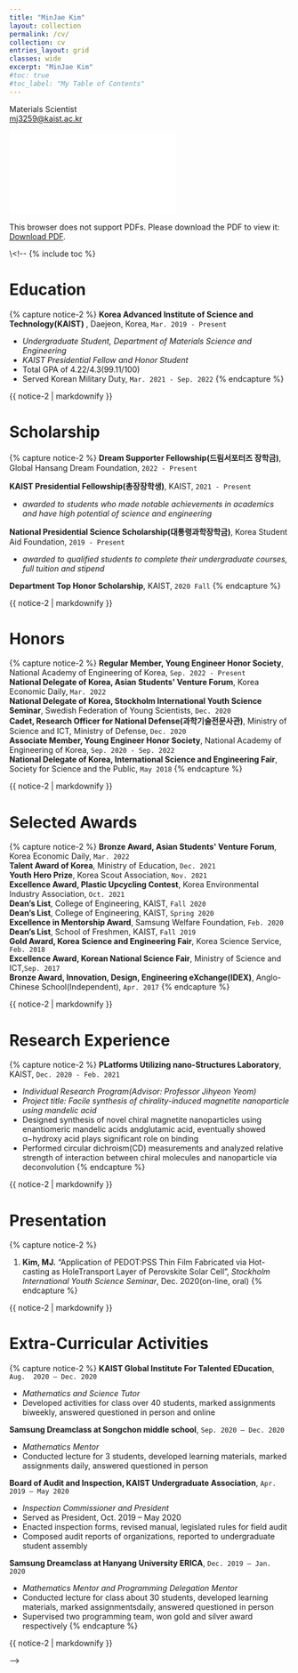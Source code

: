 ```yaml
---
title: "MinJae Kim"
layout: collection
permalink: /cv/
collection: cv
entries_layout: grid
classes: wide
excerpt: "MinJae Kim"
#toc: true
#toc_label: "My Table of Contents"
---
```


Materials Scientist\
<a href="mailto:mj3259@kaist.ac.kr">mj3259@kaist.ac.kr</a>

<object data="/assets/pdf/cv.pdf" type="application/pdf" width="700px" height="700px">
    <embed src="/assets/pdf/cv.pdf">
        <p>This browser does not support PDFs. Please download the PDF to view it: <a href="/assets/pdf/cv.pdf">Download PDF</a>.</p>
    </embed>
</object>

\\<!--
{% include toc %}

# Education
{% capture notice-2 %}
__Korea Advanced Institute of Science and Technology(KAIST)__ , Daejeon, Korea, `Mar. 2019 - Present` 
- *Undergraduate Student, Department of Materials Science and Engineering*
- *KAIST Presidential Fellow and Honor Student*
- Total GPA of 4.22/4.3(99.11/100)
- Served Korean Military Duty, `Mar. 2021 - Sep. 2022`
{% endcapture %}
<div class="notice">{{ notice-2 | markdownify }}</div>
  
# Scholarship
{% capture notice-2 %}
__Dream Supporter Fellowship(드림서포터즈 장학금)__, Global Hansang Dream Foundation, `2022 - Present`

__KAIST Presidential Fellowship(총장장학생)__, KAIST, `2021 - Present`
- *awarded  to  students  who  made  notable  achievements  in  academics  and  have  high  potential  of  science and engineering*

__National Presidential Science Scholarship(대통령과학장학금)__, Korea Student Aid Foundation, `2019 - Present`
- *awarded to qualified students to complete their undergraduate courses, full tuition and stipend*

__Department Top Honor Scholarship__, KAIST, `2020 Fall`
{% endcapture %}
<div class="notice">{{ notice-2 | markdownify }}</div>
  
# Honors
{% capture notice-2 %}
__Regular Member, Young Engineer Honor Society__, National Academy of Engineering of Korea, `Sep. 2022 - Present` \
__National Delegate of Korea, Asian Students' Venture Forum__, Korea Economic Daily, `Mar. 2022` \
__National Delegate of Korea, Stockholm International Youth Science Seminar__, Swedish Federation of Young Scientists, `Dec. 2020`\
__Cadet, Research Officer for National Defense(과학기술전문사관)__, Ministry of Science and ICT, Ministry of Defense, `Dec. 2020` \
__Associate Member, Young Engineer Honor Society__, National Academy of Engineering of Korea, `Sep. 2020 - Sep. 2022` \
__National Delegate of Korea, International Science and Engineering Fair__, Society for Science and the Public, `May 2018`
{% endcapture %}
<div class="notice">{{ notice-2 | markdownify }}</div>
  
# Selected Awards
{% capture notice-2 %}
__Bronze Award, Asian Students' Venture Forum__, Korea Economic Daily, `Mar. 2022` \
__Talent Award of Korea__, Ministry of Education, `Dec. 2021` \
__Youth Hero Prize__, Korea Scout Association, `Nov. 2021` \
__Excellence Award, Plastic Upcycling Contest__, Korea Environmental Industry Association, `Oct. 2021` \
__Dean’s List__, College of Engineering, KAIST, `Fall 2020` \
__Dean’s List__, College of Engineering, KAIST, `Spring 2020` \
__Excellence in Mentorship Award__, Samsung Welfare Foundation, `Feb. 2020` \
__Dean’s List__, School of Freshmen, KAIST, `Fall 2019` \
__Gold Award, Korea Science and Engineering Fair__, Korea Science Service, `Feb. 2018`\
__Excellence Award, Korean National Science Fair__, Ministry of Science and ICT,`Sep. 2017` \
__Bronze Award, Innovation, Design, Engineering eXchange(IDEX)__, Anglo-Chinese School(Independent), `Apr. 2017` 
{% endcapture %}
<div class="notice">{{ notice-2 | markdownify }}</div>

# Research Experience
{% capture notice-2 %}
__PLatforms Utilizing nano-Structures Laboratory__, KAIST, `Dec. 2020 - Feb. 2021` 
  - *Individual Research Program(Advisor:  Professor Jihyeon Yeom)*
  - *Project title: Facile synthesis of chirality-induced magnetite nanoparticle using mandelic acid*
  - Designed synthesis of novel chiral magnetite nanoparticles using enantiomeric mandelic acids andglutamic acid, eventually showed α−hydroxy acid plays significant role on binding
  - Performed circular dichroism(CD) measurements and analyzed relative strength of interaction between chiral molecules and nanoparticle via deconvolution
{% endcapture %}
<div class="notice">{{ notice-2 | markdownify }}</div>
  
# Presentation
{% capture notice-2 %}
  1. __Kim, MJ.__ “Application of PEDOT:PSS Thin Film Fabricated via Hot-casting as HoleTransport Layer of Perovskite Solar Cell”, *Stockholm International Youth Science Seminar*, Dec. 2020(on-line, oral)
{% endcapture %}
<div class="notice">{{ notice-2 | markdownify }}</div>

  
# Extra-Curricular Activities
{% capture notice-2 %}
__KAIST Global Institute For Talented EDucation__, `Aug.  2020 – Dec. 2020`
  - *Mathematics and Science Tutor*
  - Developed activities for class over 40 students, marked assignments biweekly, answered questioned in person and online

__Samsung Dreamclass at Songchon middle school__, `Sep. 2020 – Dec. 2020` 
  - *Mathematics Mentor*
  - Conducted lecture for 3 students, developed learning materials, marked assignments daily, answered questioned in person

__Board of Audit and Inspection, KAIST Undergraduate Association__, `Apr. 2019 – May 2020` 
  - *Inspection Commissioner and President*
  - Served as President, Oct.  2019 – May 2020
  - Enacted inspection forms, revised manual, legislated rules for field audit
  - Composed audit reports of organizations, reported to undergraduate student assembly

__Samsung Dreamclass at Hanyang University ERICA__, `Dec. 2019 – Jan. 2020`
  - *Mathematics Mentor and Programming Delegation Mentor*
  - Conducted lecture for class about 30 students, developed learning materials, marked assignmentsdaily, answered questioned in person
  - Supervised two programming team, won gold and silver award respectively
{% endcapture %}
<div class="notice">{{ notice-2 | markdownify }}</div>


-->
